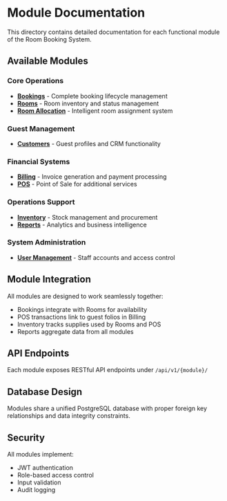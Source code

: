 # Module Documentation

This directory contains detailed documentation for each functional module of the Room Booking System.

## Available Modules

### Core Operations
- **[Bookings](./bookings.md)** - Complete booking lifecycle management
- **[Rooms](./rooms.md)** - Room inventory and status management
- **[Room Allocation](./room_allocation.md)** - Intelligent room assignment system

### Guest Management
- **[Customers](./customers.md)** - Guest profiles and CRM functionality

### Financial Systems
- **[Billing](./billing.md)** - Invoice generation and payment processing
- **[POS](./pos.md)** - Point of Sale for additional services

### Operations Support
- **[Inventory](./inventory.md)** - Stock management and procurement
- **[Reports](./reports.md)** - Analytics and business intelligence

### System Administration
- **[User Management](./user_management.md)** - Staff accounts and access control

## Module Integration

All modules are designed to work seamlessly together:
- Bookings integrate with Rooms for availability
- POS transactions link to guest folios in Billing
- Inventory tracks supplies used by Rooms and POS
- Reports aggregate data from all modules

## API Endpoints

Each module exposes RESTful API endpoints under `/api/v1/{module}/`

## Database Design

Modules share a unified PostgreSQL database with proper foreign key relationships and data integrity constraints.

## Security

All modules implement:
- JWT authentication
- Role-based access control
- Input validation
- Audit logging